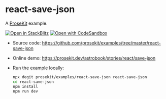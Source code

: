 # react-save-json

A [ProseKit](https://prosekit.dev) example.

[![Open in StackBlitz](https://developer.stackblitz.com/img/open_in_stackblitz.svg)](https://stackblitz.com/github/prosekit/examples/tree/master/react-save-json)
[![Open with CodeSandbox](https://assets.codesandbox.io/github/button-edit-lime.svg)](https://codesandbox.io/p/sandbox/github/prosekit/examples/tree/master/react-save-json)

- Source code: https://github.com/prosekit/examples/tree/master/react-save-json
- Online demo: https://prosekit.dev/astrobook/stories/react/save-json
- Run the example locally:

  ```bash
  npx degit prosekit/examples/react-save-json react-save-json
  cd react-save-json
  npm install
  npm run dev
  ```
